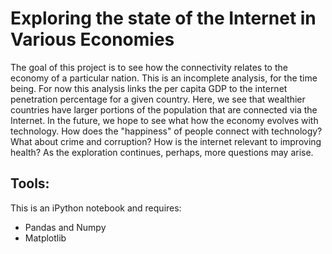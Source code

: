 # Exploring the state of the Internet in Various Economies

The goal of this project is to see how the connectivity relates to the economy 
of a particular nation. This is an incomplete analysis, for the time being. For 
now this analysis links the per capita GDP to the internet penetration percentage for a given country.
Here, we see that wealthier countries have larger portions of the population that are connected via the Internet.
In the future, we hope to see what how the economy evolves with technology. How does the "happiness" of people connect with technology?
What about crime and corruption? How is the internet relevant to improving health? As the exploration continues, perhaps, more questions 
may arise.

## Tools:
This is an iPython notebook and requires:
 
 + Pandas and Numpy
 + Matplotlib
 
